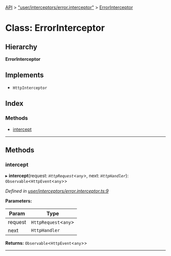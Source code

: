 [API](../README.md) > ["user/interceptors/error.interceptor"](../modules/_user_interceptors_error_interceptor_.md) > [ErrorInterceptor](../classes/_user_interceptors_error_interceptor_.errorinterceptor.md)

# Class: ErrorInterceptor

## Hierarchy

**ErrorInterceptor**

## Implements

* `HttpInterceptor`

## Index

### Methods

* [intercept](_user_interceptors_error_interceptor_.errorinterceptor.md#intercept)

---

## Methods

<a id="intercept"></a>

###  intercept

▸ **intercept**(request: *`HttpRequest`<`any`>*, next: *`HttpHandler`*): `Observable`<`HttpEvent`<`any`>>

*Defined in [user/interceptors/error.interceptor.ts:9](https://github.com/authumn/authumn-angular/blob/93ce399/projects/authumn-angular/src/user/interceptors/error.interceptor.ts#L9)*

**Parameters:**

| Param | Type |
| ------ | ------ |
| request | `HttpRequest`<`any`> | 
| next | `HttpHandler` | 

**Returns:** `Observable`<`HttpEvent`<`any`>>

___

